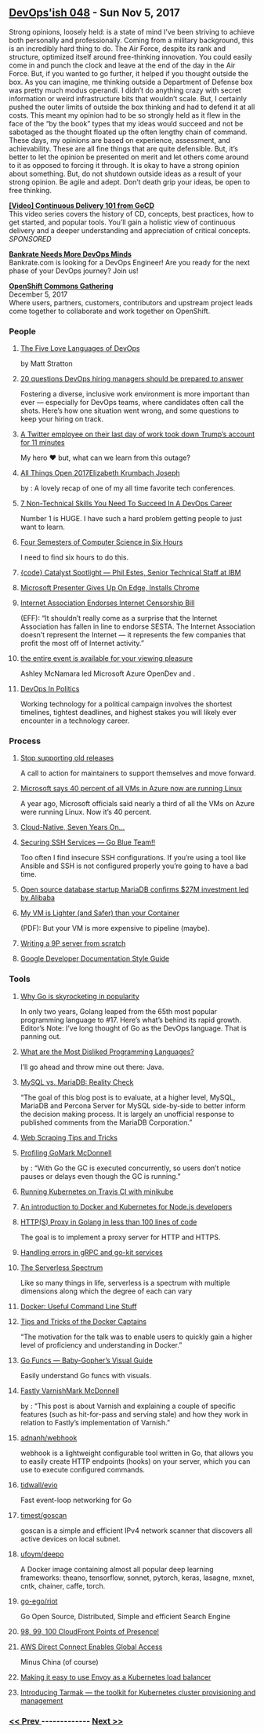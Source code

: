 ## [DevOps'ish 048](https://devopsish.com/048) - Sun Nov 5, 2017

Strong opinions, loosely held: is a state of mind I’ve been striving to achieve both personally and professionally. Coming from a military background, this is an incredibly hard thing to do. The Air Force, despite its rank and structure, optimized itself around free-thinking innovation. You could easily come in and punch the clock and leave at the end of the day in the Air Force. But, if you wanted to go further, it helped if you thought outside the box. As you can imagine, me thinking outside a Department of Defense box was pretty much modus operandi. I didn’t do anything crazy with secret information or weird infrastructure bits that wouldn’t scale. But, I certainly pushed the outer limits of outside the box thinking and had to defend it at all costs. This meant my opinion had to be so strongly held as it flew in the face of the “by the book” types that my ideas would succeed and not be sabotaged as the thought floated up the often lengthy chain of command. These days, my opinions are based on experience, assessment, and achievability. These are all fine things that are quite defensible. But, it’s better to let the opinion be presented on merit and let others come around to it as opposed to forcing it through. It is okay to have a strong opinion about something. But, do not shutdown outside ideas as a result of your strong opinion. Be agile and adept. Don’t death grip your ideas, be open to free thinking.

<a href="https://www.gocd.org/2017/07/13/introduction-continuous-delivery-101/?utm_campaign=CD_101_video&amp;utm_medium=email&amp;utm_source=devopsish&amp;utm_content=cd_101_video&amp;utm_term="><strong>[Video] Continuous Delivery 101 from GoCD</strong></a><br/>This video series covers the history of CD, concepts, best practices, how to get started, and popular tools. You’ll gain a holistic view of continuous delivery and a deeper understanding and appreciation of critical concepts. <em>SPONSORED</em>

<a href="http://app.jobvite.com/m?3W7Q7jwO"><strong>Bankrate Needs More DevOps Minds</strong></a><br/>Bankrate.com is looking for a DevOps Engineer! Are you ready for the next phase of your DevOps journey? Join us!

<a href="http://openshiftgathering.com/openshiftgathering/austin"><strong>OpenShift Commons Gathering</strong></a><br/>December 5, 2017<br/>Where users, partners, customers, contributors and upstream project leads come together to collaborate and work together on OpenShift.

### People

1. [The Five Love Languages of DevOps](https://medium.com/@mattstratton/the-five-love-languages-of-devops-77606263c910)

    by Matt Stratton
1. [20 questions DevOps hiring managers should be prepared to answer](https://opensource.com/article/17/11/inclusive-workforce-takes-work)

     Fostering a diverse, inclusive work environment is more important than ever — especially for DevOps teams, where candidates often call the shots. Here’s how one situation went wrong, and some questions to keep your hiring on track.
1. [A Twitter employee on their last day of work took down Trump’s account for 11 minutes](http://www.businessinsider.com/trumps-twitter-account-gone-disappeared-2017-11)

     My hero ❤️ but, what can we learn from this outage?
1. [All Things Open 2017Elizabeth Krumbach Joseph](http://princessleia.com/journal/2017/11/all-things-open-2017/)

    by : A lovely recap of one of my all time favorite tech conferences.
1. [7 Non-Technical Skills You Need To Succeed In A DevOps Career](https://www.forbes.com/sites/laurencebradford/2017/10/30/7-non-technical-skills-you-need-to-succeed-in-a-devops-career/#594f9026f49e)

     Number 1 is HUGE. I have such a hard problem getting people to just want to learn.
1. [Four Semesters of Computer Science in Six Hours](https://btholt.github.io/four-semesters-of-cs/)

     I need to find six hours to do this.
1. [{code} Catalyst Spotlight — Phil Estes, Senior Technical Staff at IBM](https://youtu.be/atsNztKmjsk)

    
1. [Microsoft Presenter Gives Up On Edge, Installs Chrome](https://www.gizmodo.com.au/2017/10/microsoft-presenter-gives-up-on-edge-installs-chrome/)

    
1. [Internet Association Endorses Internet Censorship Bill](https://www.eff.org/deeplinks/2017/11/internet-association-endorses-internet-censorship-bill)

    (EFF): “It shouldn’t really come as a surprise that the Internet Association has fallen in line to endorse SESTA. The Internet Association doesn’t represent the Internet — it represents the few companies that profit the most off of Internet activity.”
1. [the entire event is available for your viewing pleasure](https://azure.microsoft.com/en-us/opendev/)

    Ashley McNamara led Microsoft Azure OpenDev and .
1. [DevOps In Politics](https://www.devopsdays.org/events/2017-seattle/program/nell-shamrell-harrington/)

     Working technology for a political campaign involves the shortest timelines, tightest deadlines, and highest stakes you will likely ever encounter in a technology career.
### Process

1. [Stop supporting old releases](https://medium.com/@mikeal/stop-supporting-old-releases-70cfa0e04b0c)

     A call to action for maintainers to support themselves and move forward.
1. [Microsoft says 40 percent of all VMs in Azure now are running Linux](http://www.zdnet.com/article/microsoft-says-40-percent-of-all-vms-in-azure-now-are-running-linux/)

     A year ago, Microsoft officials said nearly a third of all the VMs on Azure were running Linux. Now it’s 40 percent.
1. [Cloud-Native, Seven Years On…](https://thenewstack.io/cloud-native-seven-years/)

    
1. [Securing SSH Services — Go Blue Team!!](https://isc.sans.edu/forums/diary/Securing+SSH+Services+Go+Blue+Team/22992/)

    Too often I find insecure SSH configurations. If you’re using a tool like Ansible and SSH is not configured properly you’re going to have a bad time.
1. [Open source database startup MariaDB confirms $27M investment led by Alibaba](https://techcrunch.com/2017/11/02/mariadb-confirms-27m-investment-led-by-alibaba/)

    
1. [My VM is Lighter (and Safer) than your Container](http://cnp.neclab.eu/projects/lightvm/lightvm.pdf)

    (PDF): But your VM is more expensive to pipeline (maybe).
1. [Writing a 9P server from scratch](https://blog.aqwari.net/9p/)

    
1. [Google Developer Documentation Style Guide](https://developers.google.com/style/)

    
### Tools

1. [Why Go is skyrocketing in popularity](https://opensource.com/article/17/11/why-go-grows)

     In only two years, Golang leaped from the 65th most popular programming language to #17. Here’s what’s behind its rapid growth. Editor’s Note: I’ve long thought of Go as the DevOps language. That is panning out.
1. [What are the Most Disliked Programming Languages?](https://stackoverflow.blog/2017/10/31/disliked-programming-languages/)

    I’ll go ahead and throw mine out there: Java.
1. [MySQL vs. MariaDB: Reality Check](https://www.percona.com/blog/2017/11/02/mysql-vs-mariadb-reality-check/)

     “The goal of this blog post is to evaluate, at a higher level, MySQL, MariaDB and Percona Server for MySQL side-by-side to better inform the decision making process. It is largely an unofficial response to published comments from the MariaDB Corporation.”
1. [Web Scraping Tips and Tricks](http://go-colly.org/articles/scraping_tips/)

    
1. [Profiling GoMark McDonnell](http://www.integralist.co.uk/posts/profiling-go/)

    by : “With Go the GC is executed concurrently, so users don’t notice pauses or delays even though the GC is running.”
1. [Running Kubernetes on Travis CI with minikube](https://blog.travis-ci.com/2017-10-26-running-kubernetes-on-travis-ci-with-minikube)

    
1. [An introduction to Docker and Kubernetes for Node.js developers](https://speakerdeck.com/georgecrawford/an-introduction-to-docker-and-kubernetes-for-node-dot-js-developers)

    
1. [HTTP(S) Proxy in Golang in less than 100 lines of code](https://medium.com/@mlowicki/http-s-proxy-in-golang-in-less-than-100-lines-of-code-6a51c2f2c38c)

     The goal is to implement a proxy server for HTTP and HTTPS.
1. [Handling errors in gRPC and go-kit services](https://hackernoon.com/handling-errors-in-golang-grpc-and-go-kit-services-d0fa0a112449)

    
1. [The Serverless Spectrum](https://read.acloud.guru/the-serverless-spectrum-147b02cb2292)

     Like so many things in life, serverless is a spectrum with multiple dimensions along which the degree of each can vary
1. [Docker: Useful Command Line Stuff](http://www.revsys.com/tidbits/docker-useful-command-line-stuff/)

    
1. [Tips and Tricks of the Docker Captains](https://blog.docker.com/2017/11/tips-tricks-docker-captains/)

     “The motivation for the talk was to enable users to quickly gain a higher level of proficiency and understanding in Docker.”
1. [Go Funcs — Baby-Gopher’s Visual Guide](https://blog.learngoprogramming.com/golang-funcs-params-named-result-values-types-pass-by-value-67f4374d9c0a)

     Easily understand Go funcs with visuals.
1. [Fastly VarnishMark McDonnell](http://www.integralist.co.uk/posts/fastly-varnish/)

    by : “This post is about Varnish and explaining a couple of specific features (such as hit-for-pass and serving stale) and how they work in relation to Fastly’s implementation of Varnish.”
1. [adnanh/webhook](https://github.com/adnanh/webhook)

     webhook is a lightweight configurable tool written in Go, that allows you to easily create HTTP endpoints (hooks) on your server, which you can use to execute configured commands.
1. [tidwall/evio](https://github.com/tidwall/evio)

     Fast event-loop networking for Go
1. [timest/goscan](https://github.com/timest/goscan)

     goscan is a simple and efficient IPv4 network scanner that discovers all active devices on local subnet.
1. [ufoym/deepo](https://github.com/ufoym/deepo)

     A Docker image containing almost all popular deep learning frameworks: theano, tensorflow, sonnet, pytorch, keras, lasagne, mxnet, cntk, chainer, caffe, torch.
1. [go-ego/riot](https://github.com/go-ego/riot)

     Go Open Source, Distributed, Simple and efficient Search Engine
1. [98, 99, 100 CloudFront Points of Presence!](https://aws.amazon.com/blogs/aws/98-99-100-cloudfront-points-of-presence/)

    
1. [AWS Direct Connect Enables Global Access](https://aws.amazon.com/about-aws/whats-new/2017/11/aws-direct-connect-enables-global-access/)

     Minus China (of course)
1. [Making it easy to use Envoy as a Kubernetes load balancer](https://blog.heptio.com/making-it-easy-to-use-envoy-as-a-kubernetes-load-balancer-dde82959f171)

    
1. [Introducing Tarmak — the toolkit for Kubernetes cluster provisioning and management](https://blog.jetstack.io/blog/introducing-tarmak/)

    

### [ << Prev ](sreweekly-47.md) ------------- [ Next >> ](sreweekly-49.md)